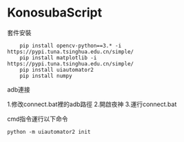 # KonosubaScript


套件安裝
```
    pip install opencv-python==3.* -i https://pypi.tuna.tsinghua.edu.cn/simple/
    pip install matplotlib -i https://pypi.tuna.tsinghua.edu.cn/simple/
    pip install uiautomator2 
    pip install numpy
```
adb連接

1.修改connect.bat裡的adb路徑
2.開啟夜神
3.運行connect.bat

cmd指令運行以下命令
```
python -m uiautomator2 init
```
